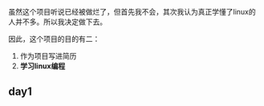 虽然这个项目听说已经被做烂了，但首先我不会，其次我认为真正学懂了linux的人并不多。所以我决定做下去。

因此，这个项目的目的有二：
1. 作为项目写进简历
2. **学习linux编程**

## day1


